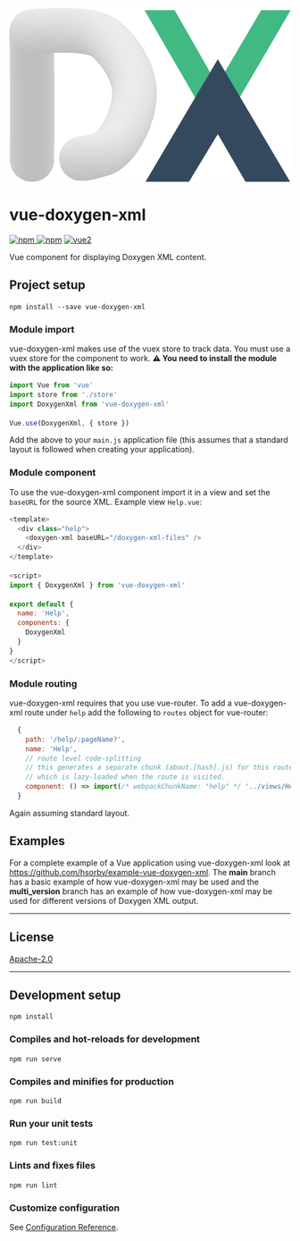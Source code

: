 ![logo](https://github.com/hsorby/vue-doxygen-xml/raw/main/docs/assetts/vue-doxygen-xml-logo.png)

# vue-doxygen-xml

[![npm](https://img.shields.io/npm/v/vue-doxygen-xml.svg) ![npm](https://img.shields.io/npm/dm/vue-doxygen-xml.svg)](https://www.npmjs.com/package/vue-doxygen-xml)
[![vue2](https://img.shields.io/badge/vue-2.x-brightgreen.svg)](https://vuejs.org/)

Vue component for displaying Doxygen XML content.

## Project setup

```
npm install --save vue-doxygen-xml
```

### Module import

vue-doxygen-xml makes use of the vuex store to track data. You must use a vuex store for the component to work.
**⚠️ You need to install the module with the application like so:**

```javascript
import Vue from 'vue'
import store from './store'
import DoxygenXml from 'vue-doxygen-xml'

Vue.use(DoxygenXml, { store })
```

Add the above to your `main.js` application file (this assumes that a standard layout is followed when creating your application).

### Module component

To use the vue-doxygen-xml component import it in a view and set the `baseURL` for the source XML.
Example view `Help.vue`:

```javascript
<template>
  <div class="help">
    <doxygen-xml baseURL="/doxygen-xml-files" />
  </div>
</template>

<script>
import { DoxygenXml } from 'vue-doxygen-xml'

export default {
  name: 'Help',
  components: {
    DoxygenXml
  }
}
</script>
```

### Module routing

vue-doxygen-xml requires that you use vue-router. To add a vue-doxygen-xml route under `help` add the following to `routes` object for vue-router:

```javascript
  {
    path: '/help/:pageName?',
    name: 'Help',
    // route level code-splitting
    // this generates a separate chunk (about.[hash].js) for this route
    // which is lazy-loaded when the route is visited.
    component: () => import(/* webpackChunkName: "help" */ '../views/Help.vue')
  }
```

Again assuming standard layout.

## Examples

For a complete example of a Vue application using vue-doxygen-xml look at https://github.com/hsorby/example-vue-doxygen-xml.
The **main** branch has a basic example of how vue-doxygen-xml may be used and the **multi_version** branch has an example of how vue-doxygen-xml may be used for different versions of Doxygen XML output.

---

## License

[Apache-2.0](https://opensource.org/licenses/Apache-2.0)

---

## Development setup

```
npm install
```

### Compiles and hot-reloads for development

```
npm run serve
```

### Compiles and minifies for production

```
npm run build
```

### Run your unit tests

```
npm run test:unit
```

### Lints and fixes files

```
npm run lint
```

### Customize configuration

See [Configuration Reference](https://cli.vuejs.org/config/).
